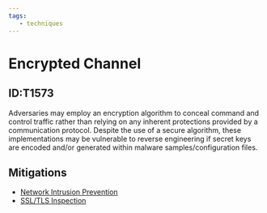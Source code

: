 ```yaml
---
tags:
   - techniques
---
```

# Encrypted Channel
## ID:T1573
Adversaries may employ an encryption algorithm to conceal command and control traffic rather than relying on any inherent protections provided by a communication protocol. Despite the use of a secure algorithm, these implementations may be vulnerable to reverse engineering if secret keys are encoded and/or generated within malware samples/configuration files.
## Mitigations
* [Network Intrusion Prevention](/mitre/mitigations/M1031)
* [SSL/TLS Inspection](/mitre/mitigations/M1020)

